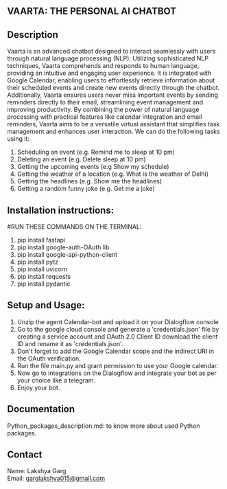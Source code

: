 ## VAARTA: THE PERSONAL AI CHATBOT

## Description

Vaarta is an advanced chatbot designed to interact seamlessly with users through natural language processing (NLP). Utilizing sophisticated NLP techniques, Vaarta comprehends and responds to human language, providing an intuitive and engaging user experience. It is integrated with Google Calendar, enabling users to effortlessly retrieve information about their scheduled events and create new events directly through the chatbot. Additionally, Vaarta ensures users never miss important events by sending reminders directly to their email, streamlining event management and improving productivity. By combining the power of natural language processing with practical features like calendar integration and email reminders, Vaarta aims to be a versatile virtual assistant that simplifies task management and enhances user interaction. We can do the following tasks using it:

1.  Scheduling an event (e.g. Remind me to sleep at 10 pm)
2.  Deleting an event (e.g. Delete sleep at 10 pm)
3.  Getting the upcoming events (e.g Show my schedule)
4.  Getting the weather of a location (e.g. What is the weather of Delhi)
5.  Getting the headlines (e.g. Show me the headlines)
6.  Getting a random funny joke (e.g. Get me a joke)

## Installation instructions:

#RUN THESE COMMANDS ON THE TERMINAL:

1.  pip install fastapi
2.  pip install google-auth-OAuth lib
3.  pip install google-api-python-client
4.  pip install pytz
5.  pip install uvicorn
6.  pip install requests
7.  pip install pydantic

## Setup and Usage:

1.  Unzip the agent Calendar-bot and upload it on your Dialogflow console
2.  Go to the google cloud console and generate a 'credentials.json' file by creating a service account and OAuth 2.0 Client ID download the client ID and rename it as 'credentials.json'.
3.  Don't forget to add the Google Calendar scope and the indirect URI in the OAuth verification.
4.  Run the file main.py and grant permission to use your Google calendar.
5.  Now go to integrations on the Dialogflow and integrate your bot as per your choice like a telegram.
6.  Enjoy your bot.

## Documentation

Python_packages_description.md: to know more about used Python packages.

## Contact

Name: Lakshya Garg \
Email: garglakshya015@gmail.com
